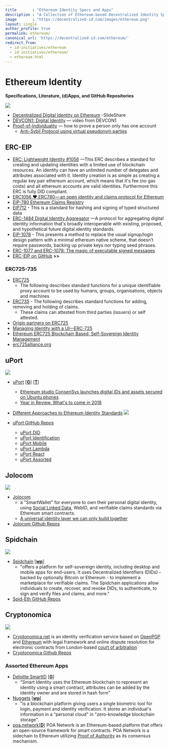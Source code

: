 ```yaml
---
title       : "Ethereum Identity Specs and Apps"
description : "A Collection of Ethereum-based Decentralized Identity Specs, Literature, (d)Apps, and GitHub Repositories."
image       : "https://decentralized-id.com/images/ethereum.png"
layout: single
author_profile: true 
permalink: ethereum/
canonical_url: 'https://decentralized-id.com/ethereum/'
redirect_from: 
  - id-initiatives/ethereum
  - id-initiatives/ethereum/
  - ethereum.html
---
```


# Ethereum Identity 
**Specifications, Literature, (d)Apps, and GitHub Repositories**

  ![](https://i.imgur.com/XWeGM72.png)
* [Decentralized Digital Identity on Ethereum](https://www.slideshare.net/FabriceCroiseaux/ethcc-2018-decentralized-digital-identity-on-ethereum) -SlideShare
* [DEVCON1: Digital Identity](https://www.youtube.com/watch?v=QpaTOvAhLR4) — video from DEVCON1
* [Proof-of-Individuality](http://proofofindividuality.online/) — how to prove a person only has one account
   * [Anti-Sybil Protocol using virtual pseudonym parties](https://medium.com/@unlisted/anti-sybil-protocol-using-virtual-pseudonym-parties-10276fcf3b20)

## ERC-EIP

* [ERC: Lightweight Identity #1056](https://github.com/ethereum/EIPs/issues/1056) —This ERC describes a standard for creating and updating identities with a limited use of blockchain resources. An identity can have an unlimited number of delegates and attributes associated with it. Identity creation is as simple as creating a regular key pair ethereum account, which means that it's fee (no gas costs) and all ethereum accounts are valid identities. Furthermore this ERC is fully DID compliant.
* [ERC1056 ❤ ERC780 — an open identity and claims protocol for Ethereum](https://medium.com/uport/erc1056-erc780-an-open-identity-and-claims-protocol-for-ethereum-aef7207bc744)
* [EIP-780 Ethereum Claims Registry](https://github.com/ethereum/EIPs/issues/780)
* [EIP712](https://github.com/ethereum/EIPs/blob/f29527ab39357548b06b29e937a48f06ae099de7/EIPS/eip-712.md) - This is a standard for hashing and signing of typed structured data
* [ERC-1484 Digital Identity Aggregator](https://github.com/ethereum/EIPs/issues/1495) —A protocol for aggregating digital identity information that's broadly interoperable with existing, proposed, and hypothetical future digital identity standards.
* [EIP-1078](https://github.com/ethereum/EIPs/blob/ed621645c8f3bc5756492f327cda015f35d9f8da/EIPS/eip-1078.md) - 
This presents a method to replace the usual signup/login design pattern with a minimal ethereum native scheme, that doesn’t require passwords, backing up private keys nor typing seed phrases. 
* [ERC-1077 and ERC-1078: The magic of executable signed messages](https://ethereum-magicians.org/t/erc-1077-and-erc-1078-the-magic-of-executable-signed-messages-to-login-and-do-actions/351)
* [ERC-EIP on GitHub](eth-id-github.html#eip---erc) **>>**

### ERC725-735 

* [ERC725](https://github.com/ethereum/EIPs/issues/725) 
  * The following describes standard functions for a unique identifiable proxy account to be used by humans, groups, organisations, objects and machines
* [ERC735](https://github.com/ethereum/EIPs/issues/735) -  The following describes standard functions for adding, removing and holding of claims.
  - These claims can attested from third parties (issuers) or self attested.
* [Origin partners on ERC725](https://coinjournal.net/origin-protocol-partners-on-new-erc-725-alliance-to-promote-the-adoption-of-blockchain-based-identity-standard)
* [Managing Identity with a UI—ERC-725](https://medium.com/originprotocol/managing-identity-with-a-ui-for-erc-725-5c7422b38c09)
* [Ethereum ERC725 Blockchain Based, Self-Sovereign Identity Management](https://bitcoinexchangeguide.com/ethereum-erc725-blockchain-based-self-sovereign-identity-management/)
* [erc725alliance.org](https://erc725alliance.org)



## uPort

![](https://i.imgur.com/sPAP2g3.png)

* [uPort](https://www.uport.me/) [[**G**](https://github.com/uport-project/)] [[**T**](https://twitter.com/uport_me)]
   * [Ethereum studio ConsenSys launches digital IDs and assets secured on Ubuntu phones](http://www.ibtimes.co.uk/ethereum-studio-consensys-launches-internet-people-digital-ids-assets-secured-unbuntu-phones-1542620)
   * [Year in Review. What's to come in 2018](https://medium.com/uport/uport-year-in-review-whats-to-come-in-2018-15ccb9214439)
* [Different Approaches to Ethereum Identity Standards](https://medium.com/uport/different-approaches-to-ethereum-identity-standards-a09488347c87)
  ![](https://i.imgur.com/ASI0PaB.png)

* [uPort GitHub Repos](https://decentralized-id.com/ethereum/id-github/#uport)
  * [uPort DID](https://decentralized-id.com/ethereum/id-github/#uport-did)
  * [uPort Identification](https://decentralized-id.com/ethereum/id-github/#uport-identification)
  * [uPort Mobile](https://decentralized-id.com/ethereum/id-github/#uport-mobile)
  * [uPort Lambda](https://decentralized-id.com/ethereum/id-github/#uport-lambda)
  * [uPort React](https://decentralized-id.com/ethereum/id-github/#uport-react)
  * [uPort Assorted](https://decentralized-id.com/ethereum/id-github/#uport-assorted)



## Jolocom

![](https://i.imgur.com/BNmq1U9.png)

* [Jolocom](http://jolocom.com/) 
   * a "SmartWallet" for everyone to own their personal digital identity, using [Social Linked Data](https://github.com/solid/solid-spec), WebID, and verifiable claims standards via Ethereum smart contracts. 
   * [A universal identity layer we can only build together](https://stories.jolocom.com/a-universal-identity-layer-we-can-only-build-together-e297ed5ae4ed)
* [Jolocom Github Repos](eth-id-github.html#jolocom)

## Spidchain

![](https://i.imgur.com/azuC8lh.png)

* [Spidchain](http://www.spidchain.com/) [[**wp**](https://drive.google.com/file/d/0B89WE3IIHmy1Z0ZSSWVmVEtaaG8/view)]
   * "offers a platform for self-sovereign identity, including desktop and mobile apps for end-users. It uses Decentralized Identifiers (DIDs) - backed by optionally Bitcoin or Ethereum - to implement a marketplace for verifiable claims. The Spidchain applications allow individuals to create, recover, and revoke DIDs, to authenticate, to sign and verify files and claims, and more."
* [Spid-Eth GitHub Repos](eth-id-github.html#spid-eth-repos)

## Cryptonomica

[![](https://i.imgur.com/moVyrrt.png)](https://cryptonomica.github.io)

 * [Cryptonomica.net](https://cryptonomica.net) is an identity verification service based on [OpenPGP](https://en.wikipedia.org/wiki/Pretty_Good_Privacy) and [Ethereum](https://www.ethereum.org) with legal framework and online dispute resolution for electronic contracts from London-based [court of arbitration](https://cryptonomica.net/#!/arbitration) 
  * [Cryptonomica Github Repos](eth-id-github.html#cryptonomica)
  

### Assorted Ethereum Apps

* [Deloitte SmartID](http://www.deloitte.co.uk/smartid/) [[**G**](https://github.com/SmartIdentity/smartId-contracts)]
   * "Smart Identity uses the Ethereum blockchain to represent an identity using a smart contract, attributes can be added by the identity owner and are stored in hash form"
* [Nuggets](http://www.nuggets.life/) [[**wp**](https://nuggets.life/images/Nuggets-White-Paper.pdf)]
   * "is a blockchain platform giving users a single biometric tool for login, payment and identity verification. It stores an individual's information in a "personal cloud" in "zero-knowledge blockchain storage".
* [poa.network](https://poa.network/)[**[D](https://medium.com/poa-network/poa-network-how-honey-badger-bft-consensus-works-4b16c0f1ff94)**]
 POA Network is an Ethereum-based platform that offers an open-source framework for smart contracts. POA Network is a sidechain to Ethereum utilizing [Proof of Authority](https://blockonomi.com/proof-of-authority/)
 as its consensus mechanism. 
